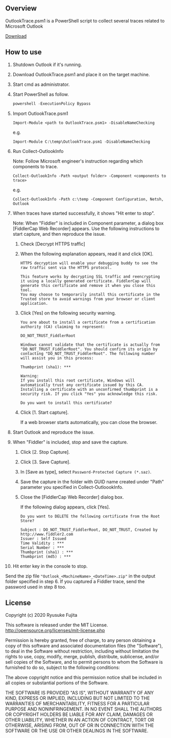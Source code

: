 ﻿## Overview
OutlookTrace.psm1 is a PowerShell script to collect several traces related to Microsoft Outlook

[Download](https://github.com/jpmessaging/OutlookTrace/releases/download/v2020-12-10/OutlookTrace.psm1)

## How to use
1. Shutdown Outlook if it's running.
2. Download OutlookTrace.psm1 and place it on the target machine.
3. Start cmd as administrator.
4. Start PowerShell as follow.

    ```PowerShell
    powershell -ExecutionPolicy Bypass
    ```

5. Import OutlookTrace.psm1

    ```
    Import-Module <path to OutlookTrace.psm1> -DisableNameChecking
    ```

    e.g.
    ```
    Import-Module C:\temp\OutlookTrace.psm1 -DisableNameChecking
    ```

6. Run Collect-OutlookInfo

    Note: Follow Microsoft engineer's instruction regarding which components to trace.

    ```
    Collect-OutlookInfo -Path <output folder> -Component <components to trace>
    ```

    e.g.
    ```
    Collect-OutlookInfo -Path c:\temp -Component Configuration, Netsh, Outlook
    ```

7. When traces have started successfully, it shows "Hit enter to stop".

    Note: When "Fiddler" is included in Component parameter, a dialog box [FiddlerCap Web Recorder] appears. Use the following instructions to start capture, and then reproduce the issue.

    1. Check [Decrypt HTTPS traffic]
    2. When the following explanation appears, read it and click [OK].

        ```
        HTTPS decryption will enable your debugging buddy to see the raw traffic sent via the HTTPS protocol.

        This feature works by decrypting SSL traffic and reencrypting it using a locally generated certificate. FiddlerCap will generate this certificate and remove it when you close this tool.
        You may choose to temporarily install this certificate in the Trusted store to avoid warnings from your browser or client application.
        ```

    3. Click [Yes] on the following security warning.

        ```
        You are about to install a certificate from a certification authority (CA) claiming to represent:

        DO_NOT_TRUST_FiddlerRoot

        Windows cannot validate that the certificate is actually from "DO_NOT_TRUST_FiddlerRoot". You should confirm its origin by contacting "DO_NOT_TRUST_FiddlerRoot". The following number will assist you in this process:

        Thumbprint (sha1): ***

        Warning:
        If you install this root certificate, Windows will automatically trust any certificate issued by this CA. Installing a certificate with an unconfirmed thumbprint is a security risk. If you click "Yes" you acknowledge this risk.

        Do you want to install this certificate?
        ```

    4. Click [1. Start capture].

        If a web browser starts automatically, you can close the browser.

8. Start Outlook and reproduce the issue.
9. When "Fiddler" is included, stop and save the capture.

    1. Click [2. Stop Capture].
    2. Click [3. Save Capture].
    3. In [Save as type], select `Password-Protected Capture (*.saz)`.
    4. Save the capture in the folder with GUID name created under "Path" parameter you specified in Collect-OutloookInfo.
    5. Close the [FiddlerCap Web Recorder] dialog box.

        If the following dialog appears, click [Yes].

        ```
        Do you want to DELETE the following certificate from the Root Store?

        Subject : DO_NOT_TRUST_FiddlerRoot, DO_NOT_TRUST, Created by http://www.fiddler2.com
        Issuer : Self Issued
        Time Validity : ***
        Serial Number : ***
        Thumbprint (sha1) : ***
        Thumbprint (md5) : ***
        ```

10. Hit enter key in the console to stop.

Send the zip file `"Outlook_<MachineName>_<DateTime>.zip"` in the output folder specified in step 6.
If you captured a Fiddler trace, send the password used in step 8 too.

## License
Copyright (c) 2020 Ryusuke Fujita

This software is released under the MIT License.  
http://opensource.org/licenses/mit-license.php

Permission is hereby granted, free of charge, to any person obtaining a copy of this software and associated documentation files (the "Software"), to deal in the Software without restriction, including without limitation the rights to use, copy, modify, merge, publish, distribute, sublicense, and/or sell copies of the Software, and to permit persons to whom the Software is furnished to do so, subject to the following conditions:

The above copyright notice and this permission notice shall be included in all copies or substantial portions of the Software.

THE SOFTWARE IS PROVIDED "AS IS", WITHOUT WARRANTY OF ANY KIND, EXPRESS OR IMPLIED, INCLUDING BUT NOT LIMITED TO THE WARRANTIES OF MERCHANTABILITY, FITNESS FOR A PARTICULAR PURPOSE AND NONINFRINGEMENT. IN NO EVENT SHALL THE AUTHORS OR COPYRIGHT HOLDERS BE LIABLE FOR ANY CLAIM, DAMAGES OR OTHER LIABILITY, WHETHER IN AN ACTION OF CONTRACT, TORT OR OTHERWISE, ARISING FROM, OUT OF OR IN CONNECTION WITH THE SOFTWARE OR THE USE OR OTHER DEALINGS IN THE SOFTWARE.

